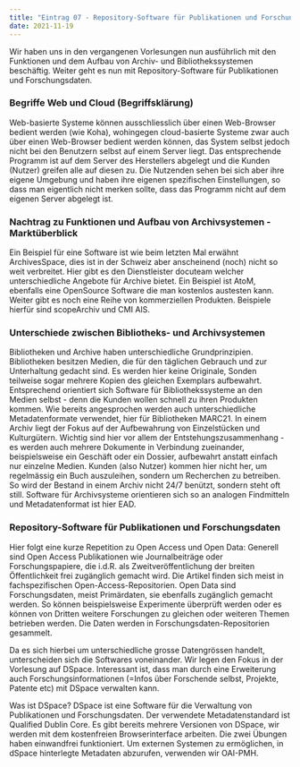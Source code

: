 ```yaml
---
title: "Eintrag 07 - Repository-Software für Publikationen und Forschungsdaten"
date: 2021-11-19
---
```


Wir haben uns in den vergangenen Vorlesungen nun ausführlich mit den Funktionen und dem Aufbau von Archiv- und Bibliothekssystemen beschäftig. Weiter geht es nun mit Repository-Software für Publikationen und Forschungsdaten.

### Begriffe Web und Cloud (Begriffsklärung)
Web-basierte Systeme können ausschliesslich über einen Web-Browser bedient werden (wie Koha), wohingegen cloud-basierte Systeme zwar auch über einen Web-Browser bedient werden können, das System selbst jedoch nicht bei den Benutzern selbst auf einem Server liegt. Das entsprechende Programm ist auf dem Server des Herstellers abgelegt und die Kunden (Nutzer) greifen alle auf diesen zu. Die Nutzenden sehen bei sich aber ihre eigene Umgebung und haben ihre eigenen spezifischen Einstellungen, so dass man eigentlich nicht merken sollte, dass das Programm nicht auf dem eigenen Server abgelegt ist. 

### Nachtrag zu Funktionen und Aufbau von Archivsystemen - Marktüberblick
Ein Beispiel für eine Software ist wie beim letzten Mal erwähnt ArchivesSpace, dies ist in der Schweiz aber anscheinend (noch) nicht so weit verbreitet. Hier gibt es den Dienstleister docuteam welcher unterschiedliche Angebote für Archive bietet. Ein Beispiel ist AtoM, ebenfalls eine OpenSource Software die man kostenlos austesten kann. Weiter gibt es noch eine Reihe von kommerziellen Produkten. Beispiele hierfür sind scopeArchiv und CMI AIS. 

### Unterschiede zwischen Bibliotheks- und Archivsystemen
Bibliotheken und Archive haben unterschiedliche Grundprinzipien. Bibliotheken besitzen Medien, die für den täglichen Gebrauch und zur Unterhaltung gedacht sind. Es werden hier keine Originale, Sonden teilweise sogar mehrere Kopien des gleichen Exemplars aufbewahrt. Entsprechend orientiert sich Software für Bibliothekssysteme an den Medien selbst - denn die Kunden wollen schnell zu ihren Produkten kommen. Wie bereits angesprochen werden auch unterschiedliche Metadatenformate verwendet, hier für Bibliotheken MARC21.
In einem Archiv liegt der Fokus auf der Aufbewahrung von Einzelstücken und Kulturgütern. Wichtig sind hier vor allem der Entstehungszusammenhang - es werden auch mehrere Dokumente in Verbindung zueinander, beispielsweise ein Geschäft oder ein Dossier, aufbewahrt anstatt einfach nur einzelne Medien. Kunden (also Nutzer) kommen hier nicht her, um regelmässig ein Buch auszuleihen, sondern um Recherchen zu betreiben. So wird der Bestand in einem Archiv nicht 24/7 benützt, sondern steht oft still. Software für Archivsysteme orientieren sich so an analogen Findmitteln und Metadatenformat ist hier EAD.

### Repository-Software für Publikationen und Forschungsdaten
Hier folgt eine kurze Repetition zu Open Access  und Open Data: Generell sind Open Access Publikationen wie Journalbeiträge oder Forschungspapiere, die i.d.R. als Zweitveröffentlichung der breiten Öffentlichkeit frei zugänglich gemacht wird. Die Artikel finden sich meist in fachspezifischen Open-Access-Repositorien. Open Data sind Forschungsdaten, meist Primärdaten, sie ebenfalls zugänglich gemacht werden. So können beispielsweise Experimente überprüft werden oder es können von Dritten weitere Forschungen zu gleichen oder weiteren Themen betrieben werden. Die Daten werden in Forschungsdaten-Repositorien gesammelt. 

Da es sich hierbei um unterschiedliche grosse Datengrössen handelt, unterscheiden sich die Softwares voneinander. Wir legen den Fokus in der Vorlesung auf DSpace. Interessant ist, dass man durch eine Erweiterung auch Forschungsinformationen (=Infos über Forschende selbst, Projekte, Patente etc) mit DSpace verwalten kann. 

Was ist DSpace? DSpace ist eine Software für die Verwaltung von Publikationen und Forschungsdaten. Der verwendete Metadatenstandard ist Qualified Dublin Core. Es gibt bereits mehrere Versionen von DSpace, wir werden mit dem kostenfreien Browserinterface arbeiten. Die zwei Übungen haben einwandfrei funktioniert. Um externen Systemen zu ermöglichen, in dSpace hinterlegte Metadaten abzurufen, verwenden wir OAI-PMH. 
